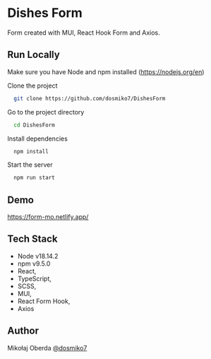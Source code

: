 
# Dishes Form

Form created with MUI, React Hook Form and Axios.





## Run Locally

Make sure you have Node and npm installed (https://nodejs.org/en)

Clone the project

```bash
  git clone https://github.com/dosmiko7/DishesForm
```

Go to the project directory

```bash
  cd DishesForm
```

Install dependencies

```bash
  npm install
```

Start the server

```bash
  npm run start
```


## Demo

https://form-mo.netlify.app/


## Tech Stack
- Node v18.14.2
- npm v9.5.0
- React, 
- TypeScript, 
- SCSS, 
- MUI, 
- React Form Hook, 
- Axios



## Author

Mikołaj Oberda 
[@dosmiko7](https://www.github.com/dosmiko7)

